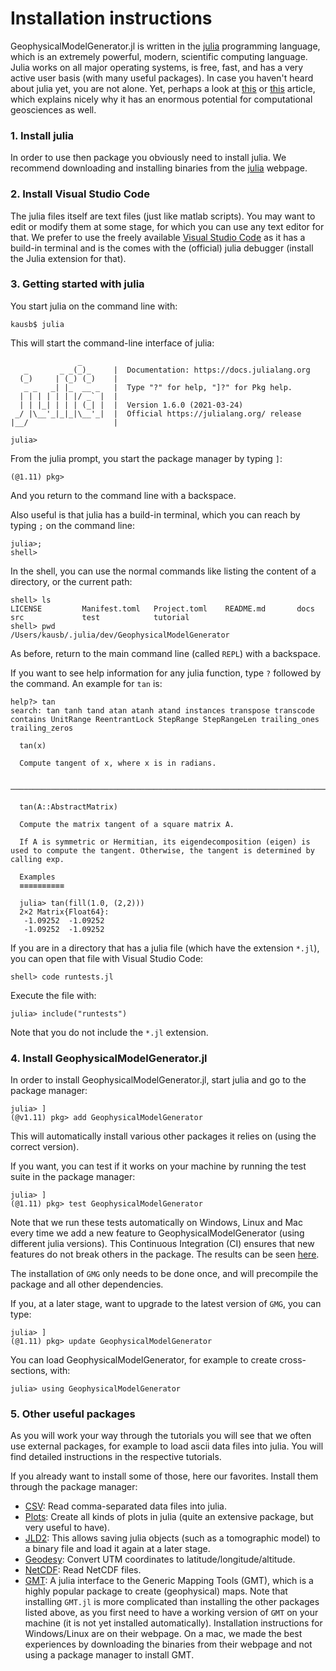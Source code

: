 # Installation instructions

GeophysicalModelGenerator.jl is written in the [julia](https://julialang.org) programming language, which is an extremely powerful, modern, scientific computing language. Julia works on all major operating systems, is free, fast, and has a very active user basis (with many useful packages). In case you haven't heard about julia yet, you are not alone. Yet, perhaps a look at [this](https://www.nature.com/articles/d41586-019-02310-3) or [this](https://thenextweb.com/news/watch-out-python-julia-programming-coding-language-coming-for-crown-syndication) article, which explains nicely why it has an enormous potential for computational geosciences as well.

### 1. Install julia
In order to use then package you obviously need to install julia. We recommend downloading and installing binaries from the [julia](https://julialang.org) webpage.


### 2. Install Visual Studio Code
The julia files itself are text files (just like matlab scripts). You may want to edit or modify them at some stage, for which you can use any text editor for that. We prefer to use the freely available [Visual Studio Code](https://code.visualstudio.com) as it has a build-in terminal and is the comes with the (official) julia debugger (install the Julia extension for that).

### 3. Getting started with julia
You start julia on the command line with:
```
kausb$ julia
```
This will start the command-line interface of julia:
```julia-repl
               _
   _       _ _(_)_     |  Documentation: https://docs.julialang.org
  (_)     | (_) (_)    |
   _ _   _| |_  __ _   |  Type "?" for help, "]?" for Pkg help.
  | | | | | | |/ _` |  |
  | | |_| | | | (_| |  |  Version 1.6.0 (2021-03-24)
 _/ |\__'_|_|_|\__'_|  |  Official https://julialang.org/ release
|__/                   |

julia>
```

From the julia prompt, you start the package manager by typing `]`:
```julia-repl
(@1.11) pkg>
```
And you return to the command line with a backspace.

Also useful is that julia has a build-in terminal, which you can reach by typing `;` on the command line:
```julia-repl
julia>;
shell>
```
In the shell, you can use the normal commands like listing the content of a directory, or the current path:
```julia-repl
shell> ls
LICENSE         Manifest.toml   Project.toml    README.md       docs            src             test            tutorial
shell> pwd
/Users/kausb/.julia/dev/GeophysicalModelGenerator
```
As before, return to the main command line (called `REPL`) with a backspace.

If you want to see help information for any julia function, type `?` followed by the command.
An example for `tan` is:
```julia-repl
help?> tan
search: tan tanh tand atan atanh atand instances transpose transcode contains UnitRange ReentrantLock StepRange StepRangeLen trailing_ones trailing_zeros

  tan(x)

  Compute tangent of x, where x is in radians.

  ────────────────────────────────────────────────────────────────────────────────────────────────────────────────────────────────────────────────────────

  tan(A::AbstractMatrix)

  Compute the matrix tangent of a square matrix A.

  If A is symmetric or Hermitian, its eigendecomposition (eigen) is used to compute the tangent. Otherwise, the tangent is determined by calling exp.

  Examples
  ≡≡≡≡≡≡≡≡≡≡

  julia> tan(fill(1.0, (2,2)))
  2×2 Matrix{Float64}:
   -1.09252  -1.09252
   -1.09252  -1.09252
```

If you are in a directory that has a julia file (which have the extension `*.jl`), you can open that file with Visual Studio Code:
```julia-repl
shell> code runtests.jl
```
Execute the file with:
```julia-repl
julia> include("runtests")
```
Note that you do not include the `*.jl` extension.


### 4. Install GeophysicalModelGenerator.jl
In order to install GeophysicalModelGenerator.jl, start julia and go to the package manager:
```julia-repl
julia> ]
(@v1.11) pkg> add GeophysicalModelGenerator
```
This will automatically install various other packages it relies on (using the correct version).

If you want, you can test if it works on your machine by running the test suite in the package manager:
```julia-repl
julia> ]
(@1.11) pkg> test GeophysicalModelGenerator
```
Note that we run these tests automatically on Windows, Linux and Mac every time we add a new feature to GeophysicalModelGenerator (using different julia versions). This Continuous Integration (CI) ensures that new features do not break others in the package. The results can be seen [here](https://github.com/JuliaGeodynamics/GeophysicalModelGenerator.jl/actions).

The installation of `GMG` only needs to be done once, and will precompile the package and all other dependencies.

If you, at a later stage, want to upgrade to the latest version of `GMG`, you can type:
```julia-repl
julia> ]
(@1.11) pkg> update GeophysicalModelGenerator
```

You can load GeophysicalModelGenerator, for example to create cross-sections, with:
```julia-repl
julia> using GeophysicalModelGenerator
```

### 5. Other useful packages
As you will work your way through the tutorials you will see that we often use external packages, for example to load ascii data files into julia. You will find detailed instructions in the respective tutorials.

If you already want to install some of those, here our favorites. Install them through the package manager:

- [CSV](https://github.com/JuliaData/CSV.jl): Read comma-separated data files into julia.
- [Plots](https://github.com/JuliaPlots/Plots.jl): Create all kinds of plots in julia (quite an extensive package, but very useful to have).
- [JLD2](https://github.com/JuliaIO/JLD2.jl): This allows saving julia objects (such as a tomographic model) to a binary file and load it again at a later stage.
- [Geodesy](https://github.com/JuliaGeo/Geodesy.jl): Convert UTM coordinates to latitude/longitude/altitude.
- [NetCDF](https://github.com/JuliaGeo/NetCDF.jl): Read NetCDF files.
- [GMT](https://github.com/GenericMappingTools/GMT.jl): A julia interface to the Generic Mapping Tools (GMT), which is a highly popular package to create (geophysical) maps. Note that installing `GMT.jl` is more complicated than installing the other packages listed above, as you first need to have a working version of `GMT` on your machine (it is not yet installed automatically). Installation instructions for Windows/Linux are on their webpage. On a mac, we made the best experiences by downloading the binaries from their webpage and not using a package manager to install GMT.

